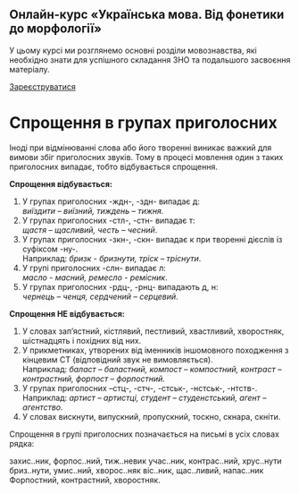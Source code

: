<div class="banner">
  <h2 class="course">Онлайн-курс «Українська мова. Від фонетики до морфології»</h2>
  <p class="course-description">
     У цьому курсі ми розглянемо основні розділи мовознавства, які необхідно знати для успішного складання ЗНО та подальшого засвоєння матеріалу.<br>
  </p>
    <div class="button-wrapper">
        <a class="registration-button" target="_blank" href="http://bit.ly/2zuYUGS">Зареєструватися</a>
    </div>   
</div>

# Спрощення в групах приголосних

Iнодi при вiдмiнюваннi слова або його твореннi виникає важкий для вимови збiг приголосних звукiв. Тому в процесi мовлення один з таких приголосних випадає, тобто вiдбувається спрощення.


<b>Спрощення вiдбувається:</b>

1. У групах приголосних <span class="p1">-ждн-</span>, <span class="p1">-здн-</span> випадає <span class="p1">д</span>:<br><i>виїздити – виїзний, тиждень – тижня.</i>
2. У групах приголосних <span class="p1">-стл-</span>, <span class="p1">-стн-</span> випадає <span class="p1">т</span>:<br><i>щастя – щасливий, честь – чесний</i>.
3. У групах приголосних <span class="p1">-зкн-</span>, <span class="p1">-скн-</span> випадає <span class="p1">к</span> при твореннi дiєслiв iз суфiксом <span class="p1">-ну-</span>.<br>Наприклад: <i>бризк - бризнути, трiск – трiснути</i>.
4. У групi приголосних <span class="p1">-слн-</span> випадає <span class="p1">л</span>:<br><i>масло - масний, ремесло - ремiсник</i>.
5. У групах приголосних <span class="p1">-рдц-</span>, <span class="p1">-рнц-</span> випадають <span class="p1">д</span>, <span class="p1">н</span>:<br><i>чернець – ченця, сердчений – серцевий</i>.


<b>Спрощення НЕ вiдбувається:</b>
1. У словах зап’я<span class="p1">стн</span>ий, кi<span class="p1">стл</span>явий, пе<span class="p1">стл</span>ивий, хва<span class="p1">стл</span>ивий, хворо<span class="p1">стн</span>як, шi<span class="p1">стн</span>адцять i похiдних вiд них.
2. У прикметниках, утворених вiд iменникiв iншомовного походження з кiнцевим <span class="p1">СТ</span> (вiдповiдний звук не вимовляється).<br>Наприклад: <i>баласт – баластний, компост – компостний, контраст – контрастний, форпост – форпостний.</i>
3. У групах приголосних <span class="p1">–стц-</span>, <span class="p1">-стч-</span>, <span class="p1">-стськ-</span>, <span class="p1">-нстськ-</span>, <span class="p1">-нтств-</span>.<br>Наприклад: <i>артист – артистцi, студент – студенстський, агент – агентство.</i>
4. У словах ви<span class="p1">скн</span>ути, випу<span class="p1">скн</span>ий, пропу<span class="p1">скн</span>ий, то<span class="p1">скн</span>о, <span class="p1">скн</span>ара, <span class="p1">скн</span>iти.



<quiz> 
    <question>
       <p>Спрощення в групі приголосних позначається на письмі в усіх словах рядка:</p>
           <answer> захис..ник, форпос..ний, тиж..невик</answer>
           <answer> учас..ник, контрас..ний, хрус..нути </answer>
           <answer> бриз..нути, умис..ний, хворос..няк</answer>
           <answer correct> віс..ник, щас..ливий, напас..ник</answer>
      <explanation>
Форпо<span class="p1">стн</span>ий, контра<span class="p1">стн</span>ий, хворо<span class="p1">стн</span>як.
</explanation>
    </question>
</quiz> 


